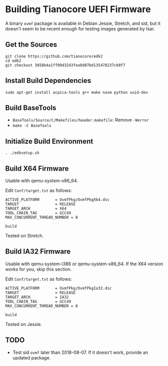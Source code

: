# Building Tianocore UEFI Firmware

A binary `ovmf` package is available in Debian Jessie, Stretch, and sid, but it
doesn't seem to be recent enough for testing images generated by Isar.

## Get the Sources

```
git clone https://github.com/tianocore/edk2
cd edk2
git checkout 3858b4a1ff09d3243fea8d07bd135478237cb8f7
```

## Install Build Dependencies

```
sudo apt-get install acpica-tools g++ make nasm python uuid-dev
```

## Build BaseTools

* `BaseTools/Source/C/Makefiles/header.makefile`: Remove `-Werror`
* `make -C BaseTools`

## Initialize Build Environment

`. ./edksetup.sh`

## Build X64 Firmware

Usable with qemu-system-x86_64.

Edit `Conf/target.txt` as follows:
```
ACTIVE_PLATFORM       = OvmfPkg/OvmfPkgX64.dsc
TARGET                = RELEASE
TARGET_ARCH           = X64
TOOL_CHAIN_TAG        = GCC49
MAX_CONCURRENT_THREAD_NUMBER = 8
```

```
build
```

Tested on Stretch.

## Build IA32 Firmware

Usable with qemu-system-i386 or qemu-system-x86_64. If the X64 version works
for you, skip this section.

Edit `Conf/target.txt` as follows:
```
ACTIVE_PLATFORM       = OvmfPkg/OvmfPkgIa32.dsc
TARGET                = RELEASE
TARGET_ARCH           = IA32
TOOL_CHAIN_TAG        = GCC49
MAX_CONCURRENT_THREAD_NUMBER = 8
```

```
build
```

Tested on Jessie.

## TODO

* Test sid `ovmf` later than 2018-08-07. If it doesn't work, provide an updated
  package.
